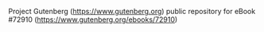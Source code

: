 Project Gutenberg (https://www.gutenberg.org) public repository
for eBook #72910 (https://www.gutenberg.org/ebooks/72910)
